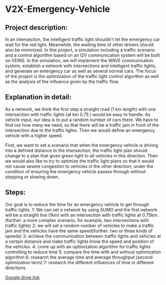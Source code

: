 # V2X-Emergency-Vehicle
## Project description:
In an intersection, the intelligent traffic light shouldn't let the emergency car wait for the red light. Meanwhile, the waiting time of other drivers should also be minimized. In this project, a simulation including a traffic scenario and a control algorithm based on an I2V communication system will be built on VEINS. In the simulation, we will implement the WAVE communication system, establish a network with intersections and intelligent traffic lights, and generate an emergency car as well as several normal cars. The focus of the project is the optimization of the traffic light control algorithm as well as the analysis of the influence given by the traffic flow.

## Explanation in detail:
As a network, we think the first step a straight road (1 km length) with one intersection with traffic lights (at km 0,75 ) would be easy to handle. As vehicle input, our idea is to put a random number of cars there. We have to find out how many we need, so that there will be a traffic jam in front of the intersection due to the traffic lights. Then we would define an emergency vehicle with a higher speed. 

First, we want to set a scenario that when the emergency vehicle is driving into a defined distance to the intersection, the traffic light plan should change to a plan that gives green light to all vehicles in this direction. Then we would also like to try to optimize the traffic light plans so that it would not cause severe congestion to vehicles in the other direction, under the condition of ensuring the emergency vehicle passes through without stopping or slowing down.

## Steps:
Our goal is to reduce the time for an emergency vehicle to get through traffic lights.
1: We can set a network by using SUMO and the first network will be a straight line (1km) with an intersection with traffic lights at 0.75km. (further: a more complex scenario, for example, two intersections with traffic lights)
2: we will set a  random number of vehicles to make a traffic jam and the vehicles have the same speed(further: two or three kinds of speeds)
3: achieve the communication between traffic lights and vehicles at a certain distance and make traffic lights know the speed and position of the vehicles.
4: come up with an optimization algorithm for traffic lights controlling  to reduce time 
5: compare the time with and without optimization algorithm
6: research the average time and average throughput (second optimization term)
7: research the different influences of time in different directions.

[Google drive link](https://drive.google.com/drive/u/0/folders/1mLzypaPHBv0e057QBtl6o5c_BoqpQsQ0)